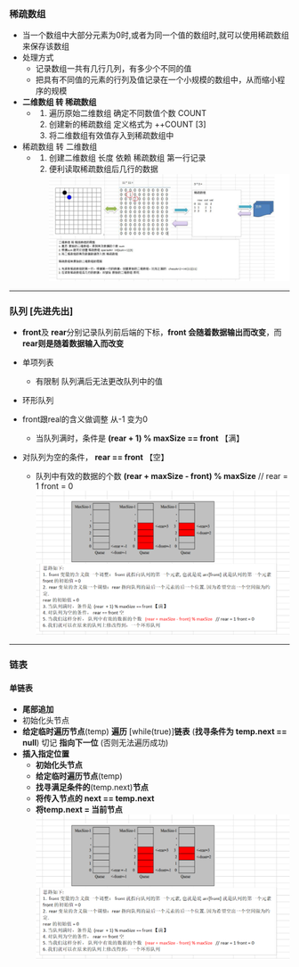### 稀疏数组

- 当一个数组中大部分元素为0时,或者为同一个值的数组时,就可以使用稀疏数组来保存该数组
- 处理方式
  - 记录数组一共有几行几列，有多少个不同的值
  - 把具有不同值的元素的行列及值记录在一个小规模的数组中，从而缩小程序的规模
- **二维数组 转 稀疏数组**
  - 1. 遍历原始二维数组 确定不同数值个数 COUNT
    2. 创建新的稀疏数组 定义格式为  ++COUNT [3]
    3. 将二维数组有效值存入到稀疏数组中
- 稀疏数组 转 二维数组
  - 1. 创建二维数组 长度 依赖 稀疏数组 第一行记录
    2. 便利读取稀疏数组后几行的数据
![](./pics/稀疏数组与二维数组转换.PNG)
**********************
### 队列 [先进先出]
- **front**及 **rear**分别记录队列前后端的下标，**front 会随着数据输出而改变**，而 **rear则是随着数据输入而改变** 
- 单项列表

  - 有限制 队列满后无法更改队列中的值

- 环形队列 
- front跟real的含义做调整 从-1 变为0
  - 当队列满时，条件是  **(rear  + 1) % maxSize == front** 【满】
- 对队列为空的条件， **rear == front** 【空】
  -  队列中有效的数据的个数   **(rear + maxSize - front) % maxSize**   // rear = 1 front = 0 
![](./pics/队列之环形队列.PNG)
***************************
### 链表

#### 单链表

-  **尾部追加**
  - 初始化头节点
  - **给定临时遍历节点**(temp) **遍历** [while(true)]**链表** (**找寻条件为 temp.next == null**) 切记 **指向下一位** (否则无法遍历成功)
- **插入指定位置**
  - **初始化头节点**
  - **给定临时遍历节点**(temp) 
  - **找寻满足条件的**(temp.next)**节点**
  - **将传入节点的 next == temp.next**
  - **将temp.next = 当前节点**
![](./pics/队列之环形队列.PNG)

